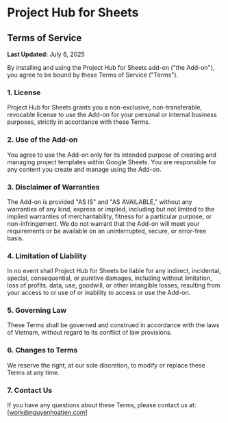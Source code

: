# Project Hub for Sheets

## Terms of Service

**Last Updated:** July 6, 2025

By installing and using the Project Hub for Sheets add-on ("the Add-on"), you agree to be bound by these Terms of Service ("Terms").

### 1. License

Project Hub for Sheets grants you a non-exclusive, non-transferable, revocable license to use the Add-on for your personal or internal business purposes, strictly in accordance with these Terms.

### 2. Use of the Add-on

You agree to use the Add-on only for its intended purpose of creating and managing project templates within Google Sheets. You are responsible for any content you create and manage using the Add-on.

### 3. Disclaimer of Warranties

The Add-on is provided "AS IS" and "AS AVAILABLE," without any warranties of any kind, express or implied, including but not limited to the implied warranties of merchantability, fitness for a particular purpose, or non-infringement. We do not warrant that the Add-on will meet your requirements or be available on an uninterrupted, secure, or error-free basis.

### 4. Limitation of Liability

In no event shall Project Hub for Sheets be liable for any indirect, incidental, special, consequential, or punitive damages, including without limitation, loss of profits, data, use, goodwill, or other intangible losses, resulting from your access to or use of or inability to access or use the Add-on.

### 5. Governing Law

These Terms shall be governed and construed in accordance with the laws of Vietnam, without regard to its conflict of law provisions.

### 6. Changes to Terms

We reserve the right, at our sole discretion, to modify or replace these Terms at any time.

### 7. Contact Us

If you have any questions about these Terms, please contact us at: [work@nguyenhoatien.com]
